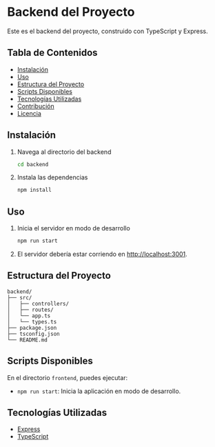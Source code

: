 # Backend del Proyecto

Este es el backend del proyecto, construido con TypeScript y Express.

## Tabla de Contenidos

- [Instalación](#instalación)
- [Uso](#uso)
- [Estructura del Proyecto](#estructura-del-proyecto)
- [Scripts Disponibles](#scripts-disponibles)
- [Tecnologías Utilizadas](#tecnologías-utilizadas)
- [Contribución](#contribución)
- [Licencia](#licencia)

## Instalación

1. Navega al directorio del backend

   ```bash
   cd backend
   ```

2. Instala las dependencias

   ```bash
   npm install
   ```

## Uso

1. Inicia el servidor en modo de desarrollo

   ```bash
   npm run start
   ```

2. El servidor debería estar corriendo en [http://localhost:3001](http://localhost:3001).

## Estructura del Proyecto

```plaintext
backend/
├── src/
│   ├── controllers/
│   ├── routes/
│   └── app.ts
│   └── types.ts
├── package.json
├── tsconfig.json
└── README.md
```

## Scripts Disponibles

En el directorio `frontend`, puedes ejecutar:

- `npm run start`: Inicia la aplicación en modo de desarrollo.

## Tecnologías Utilizadas

- [Express](https://expressjs.com/)
- [TypeScript](https://www.typescriptlang.org/)
